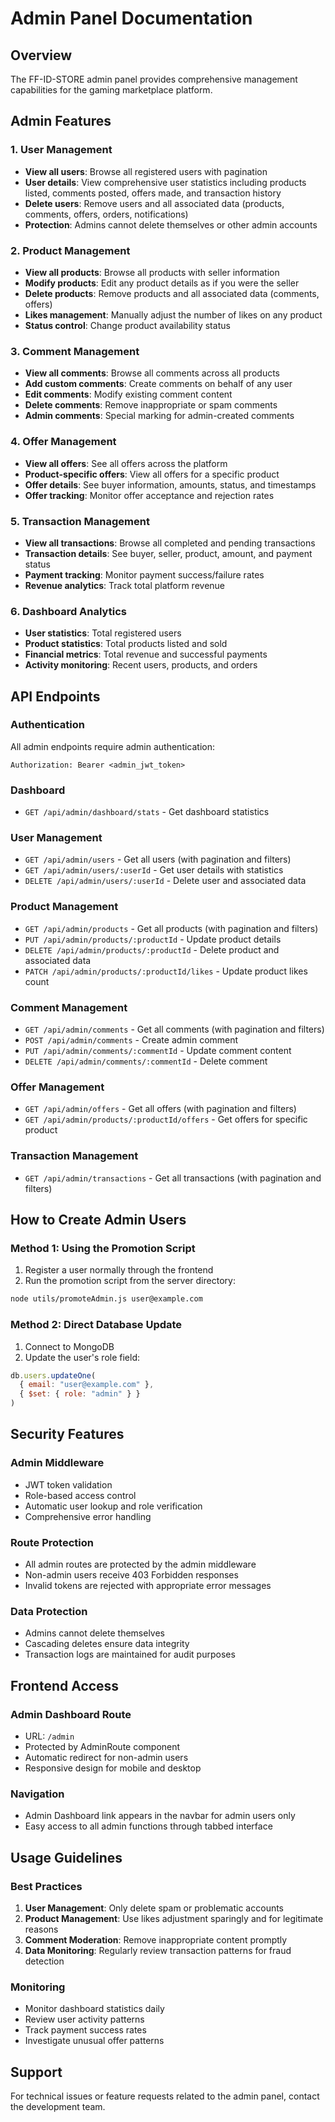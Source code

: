 # Admin Panel Documentation

## Overview
The FF-ID-STORE admin panel provides comprehensive management capabilities for the gaming marketplace platform.

## Admin Features

### 1. User Management
- **View all users**: Browse all registered users with pagination
- **User details**: View comprehensive user statistics including products listed, comments posted, offers made, and transaction history
- **Delete users**: Remove users and all associated data (products, comments, offers, orders, notifications)
- **Protection**: Admins cannot delete themselves or other admin accounts

### 2. Product Management
- **View all products**: Browse all products with seller information
- **Modify products**: Edit any product details as if you were the seller
- **Delete products**: Remove products and all associated data (comments, offers)
- **Likes management**: Manually adjust the number of likes on any product
- **Status control**: Change product availability status

### 3. Comment Management
- **View all comments**: Browse all comments across all products
- **Add custom comments**: Create comments on behalf of any user
- **Edit comments**: Modify existing comment content
- **Delete comments**: Remove inappropriate or spam comments
- **Admin comments**: Special marking for admin-created comments

### 4. Offer Management
- **View all offers**: See all offers across the platform
- **Product-specific offers**: View all offers for a specific product
- **Offer details**: See buyer information, amounts, status, and timestamps
- **Offer tracking**: Monitor offer acceptance and rejection rates

### 5. Transaction Management
- **View all transactions**: Browse all completed and pending transactions
- **Transaction details**: See buyer, seller, product, amount, and payment status
- **Payment tracking**: Monitor payment success/failure rates
- **Revenue analytics**: Track total platform revenue

### 6. Dashboard Analytics
- **User statistics**: Total registered users
- **Product statistics**: Total products listed and sold
- **Financial metrics**: Total revenue and successful payments
- **Activity monitoring**: Recent users, products, and orders

## API Endpoints

### Authentication
All admin endpoints require admin authentication:
```
Authorization: Bearer <admin_jwt_token>
```

### Dashboard
- `GET /api/admin/dashboard/stats` - Get dashboard statistics

### User Management
- `GET /api/admin/users` - Get all users (with pagination and filters)
- `GET /api/admin/users/:userId` - Get user details with statistics
- `DELETE /api/admin/users/:userId` - Delete user and associated data

### Product Management
- `GET /api/admin/products` - Get all products (with pagination and filters)
- `PUT /api/admin/products/:productId` - Update product details
- `DELETE /api/admin/products/:productId` - Delete product and associated data
- `PATCH /api/admin/products/:productId/likes` - Update product likes count

### Comment Management
- `GET /api/admin/comments` - Get all comments (with pagination and filters)
- `POST /api/admin/comments` - Create admin comment
- `PUT /api/admin/comments/:commentId` - Update comment content
- `DELETE /api/admin/comments/:commentId` - Delete comment

### Offer Management
- `GET /api/admin/offers` - Get all offers (with pagination and filters)
- `GET /api/admin/products/:productId/offers` - Get offers for specific product

### Transaction Management
- `GET /api/admin/transactions` - Get all transactions (with pagination and filters)

## How to Create Admin Users

### Method 1: Using the Promotion Script
1. Register a user normally through the frontend
2. Run the promotion script from the server directory:
```bash
node utils/promoteAdmin.js user@example.com
```

### Method 2: Direct Database Update
1. Connect to MongoDB
2. Update the user's role field:
```javascript
db.users.updateOne(
  { email: "user@example.com" },
  { $set: { role: "admin" } }
)
```

## Security Features

### Admin Middleware
- JWT token validation
- Role-based access control
- Automatic user lookup and role verification
- Comprehensive error handling

### Route Protection
- All admin routes are protected by the admin middleware
- Non-admin users receive 403 Forbidden responses
- Invalid tokens are rejected with appropriate error messages

### Data Protection
- Admins cannot delete themselves
- Cascading deletes ensure data integrity
- Transaction logs are maintained for audit purposes

## Frontend Access

### Admin Dashboard Route
- URL: `/admin`
- Protected by AdminRoute component
- Automatic redirect for non-admin users
- Responsive design for mobile and desktop

### Navigation
- Admin Dashboard link appears in the navbar for admin users only
- Easy access to all admin functions through tabbed interface

## Usage Guidelines

### Best Practices
1. **User Management**: Only delete spam or problematic accounts
2. **Product Management**: Use likes adjustment sparingly and for legitimate reasons
3. **Comment Moderation**: Remove inappropriate content promptly
4. **Data Monitoring**: Regularly review transaction patterns for fraud detection

### Monitoring
- Monitor dashboard statistics daily
- Review user activity patterns
- Track payment success rates
- Investigate unusual offer patterns

## Support
For technical issues or feature requests related to the admin panel, contact the development team.
